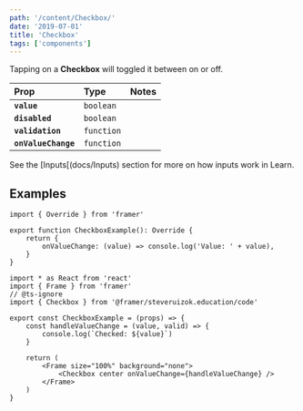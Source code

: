 ```yaml
---
path: '/content/Checkbox/'
date: '2019-07-01'
title: 'Checkbox'
tags: ['components']
---
```


Tapping on a **Checkbox** will toggled it between on or off.

| Prop                | Type       | Notes |
| :------------------ | :--------- | :---- |
| **`value`**         | `boolean`  |       |
| **`disabled`**      | `boolean`  |       |
| **`validation`**    | `function` |       |
| **`onValueChange`** | `function` |       |

See the [Inputs[(docs/Inputs) section for more on how inputs work in Learn.

## Examples

```tsx
import { Override } from 'framer'

export function CheckboxExample(): Override {
	return {
		onValueChange: (value) => console.log('Value: ' + value),
	}
}
```

```tsx
import * as React from 'react'
import { Frame } from 'framer'
// @ts-ignore
import { Checkbox } from '@framer/steveruizok.education/code'

export const CheckboxExample = (props) => {
	const handleValueChange = (value, valid) => {
		console.log(`Checked: ${value}`)
	}

	return (
		<Frame size="100%" background="none">
			<Checkbox center onValueChange={handleValueChange} />
		</Frame>
	)
}
```
